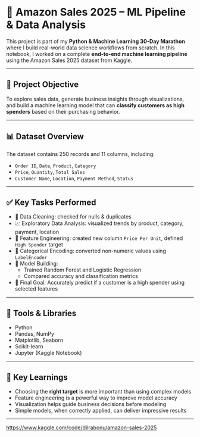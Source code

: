 # 🛒 Amazon Sales 2025 – ML Pipeline & Data Analysis

This project is part of my **Python & Machine Learning 30-Day Marathon** where I build real-world data science workflows from scratch. In this notebook, I worked on a complete **end-to-end machine learning pipeline** using the Amazon Sales 2025 dataset from Kaggle.

---

## 🎯 Project Objective

To explore sales data, generate business insights through visualizations, and build a machine learning model that can **classify customers as high spenders** based on their purchasing behavior.

---

## 📊 Dataset Overview

The dataset contains 250 records and 11 columns, including:
- `Order ID`, `Date`, `Product`, `Category`
- `Price`, `Quantity`, `Total Sales`
- `Customer Name`, `Location`, `Payment Method`, `Status`

---

## ✅ Key Tasks Performed

- 📌 Data Cleaning: checked for nulls & duplicates  
- 📈 Exploratory Data Analysis: visualized trends by product, category, payment, location  
- 🔧 Feature Engineering: created new column `Price Per Unit`, defined `High Spender` target  
- 🔄 Categorical Encoding: converted non-numeric values using `LabelEncoder`  
- 🧠 Model Building:
  - Trained Random Forest and Logistic Regression
  - Compared accuracy and classification metrics
- 🎯 Final Goal: Accurately predict if a customer is a high spender using selected features

---

## 🚀 Tools & Libraries

- Python  
- Pandas, NumPy  
- Matplotlib, Seaborn  
- Scikit-learn  
- Jupyter (Kaggle Notebook)

---

## 📌 Key Learnings

- Choosing the **right target** is more important than using complex models  
- Feature engineering is a powerful way to improve model accuracy  
- Visualization helps guide business decisions before modeling  
- Simple models, when correctly applied, can deliver impressive results

---
https://www.kaggle.com/code/dilrabonu/amazon-sales-2025
